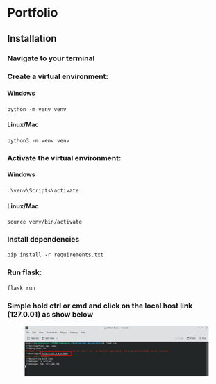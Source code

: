 # Portfolio

## Installation

### Navigate to your terminal

### Create a virtual environment:

#### Windows

`python -m venv venv`&#x20;

#### Linux/Mac

`python3 -m venv venv`

### Activate the virtual environment:

#### Windows

`.\venv\Scripts\activate`

#### Linux/Mac

`source venv/bin/activate`

### Install dependencies

`pip install -r requirements.txt`

### Run flask:

`flask run`

### Simple hold ctrl or cmd and click on the local host link (127.0.01) as show below

<figure><img src=".gitbook/assets/image.png" alt=""><figcaption></figcaption></figure>
